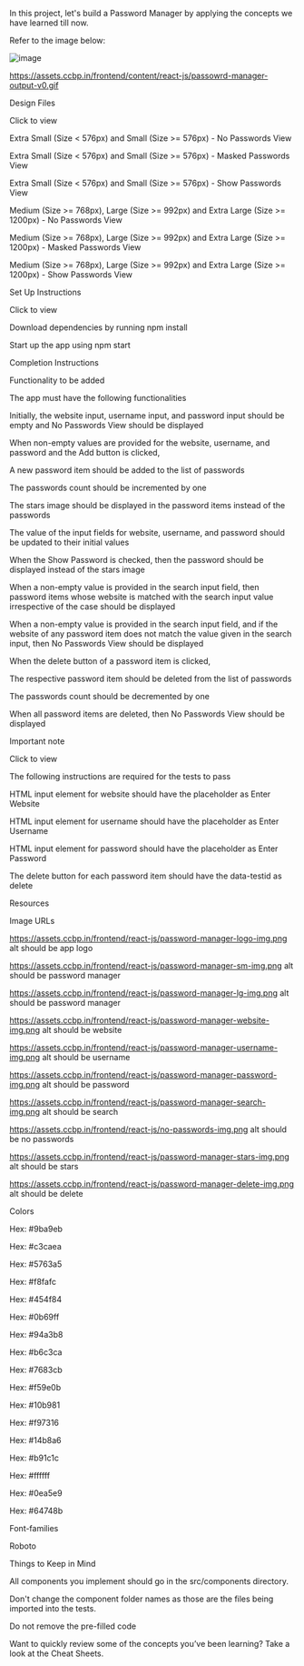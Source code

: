 In this project, let's build a Password Manager by applying the concepts we have learned till now.

Refer to the image below:

![image](https://github.com/bukka5sandhya/Password-Manager-React-Js/assets/133884532/f289e6cc-3ffe-4c5f-b8ea-517802a62cce)

https://assets.ccbp.in/frontend/content/react-js/passowrd-manager-output-v0.gif

Design Files

Click to view

Extra Small (Size < 576px) and Small (Size >= 576px) - No Passwords View

Extra Small (Size < 576px) and Small (Size >= 576px) - Masked Passwords View

Extra Small (Size < 576px) and Small (Size >= 576px) - Show Passwords View

Medium (Size >= 768px), Large (Size >= 992px) and Extra Large (Size >= 1200px) - No Passwords View

Medium (Size >= 768px), Large (Size >= 992px) and Extra Large (Size >= 1200px) - Masked Passwords View

Medium (Size >= 768px), Large (Size >= 992px) and Extra Large (Size >= 1200px) - Show Passwords View

Set Up Instructions

Click to view

Download dependencies by running npm install

Start up the app using npm start

Completion Instructions

Functionality to be added

The app must have the following functionalities

Initially, the website input, username input, and password input should be empty and No Passwords View should be displayed

When non-empty values are provided for the website, username, and password and the Add button is clicked,

A new password item should be added to the list of passwords

The passwords count should be incremented by one

The stars image should be displayed in the password items instead of the passwords

The value of the input fields for website, username, and password should be updated to their initial values

When the Show Password is checked, then the password should be displayed instead of the stars image

When a non-empty value is provided in the search input field, then password items whose website is matched with the search input value irrespective of the case should be displayed

When a non-empty value is provided in the search input field, and if the website of any password item does not match the value given in the search input, then No Passwords View should be displayed

When the delete button of a password item is clicked,

The respective password item should be deleted from the list of passwords

The passwords count should be decremented by one

When all password items are deleted, then No Passwords View should be displayed

Important note

Click to view

The following instructions are required for the tests to pass

HTML input element for website should have the placeholder as Enter Website

HTML input element for username should have the placeholder as Enter Username

HTML input element for password should have the placeholder as Enter Password

The delete button for each password item should have the data-testid as delete

Resources

Image URLs

https://assets.ccbp.in/frontend/react-js/password-manager-logo-img.png alt should be app logo

https://assets.ccbp.in/frontend/react-js/password-manager-sm-img.png alt should be password manager

https://assets.ccbp.in/frontend/react-js/password-manager-lg-img.png alt should be password manager

https://assets.ccbp.in/frontend/react-js/password-manager-website-img.png alt should be website

https://assets.ccbp.in/frontend/react-js/password-manager-username-img.png alt should be username

https://assets.ccbp.in/frontend/react-js/password-manager-password-img.png alt should be password

https://assets.ccbp.in/frontend/react-js/password-manager-search-img.png alt should be search

https://assets.ccbp.in/frontend/react-js/no-passwords-img.png alt should be no passwords

https://assets.ccbp.in/frontend/react-js/password-manager-stars-img.png alt should be stars

https://assets.ccbp.in/frontend/react-js/password-manager-delete-img.png alt should be delete

Colors

Hex: #9ba9eb

Hex: #c3caea

Hex: #5763a5

Hex: #f8fafc

Hex: #454f84

Hex: #0b69ff

Hex: #94a3b8

Hex: #b6c3ca

Hex: #7683cb

Hex: #f59e0b

Hex: #10b981

Hex: #f97316

Hex: #14b8a6

Hex: #b91c1c

Hex: #ffffff

Hex: #0ea5e9

Hex: #64748b

Font-families

Roboto

Things to Keep in Mind

All components you implement should go in the src/components directory.

Don't change the component folder names as those are the files being imported into the tests.

Do not remove the pre-filled code

Want to quickly review some of the concepts you’ve been learning? Take a look at the Cheat Sheets.
